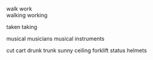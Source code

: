 walk work  
walking working

taken  taking

musical musicians 
musical instruments

cut cart
drunk trunk 
sunny  ceiling
forklift
status
helmets
